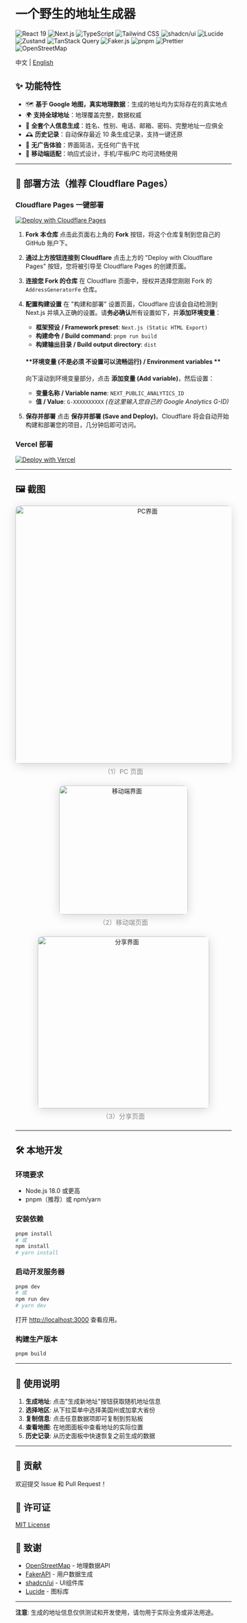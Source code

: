 # 一个野生的地址生成器

<p align="left">
  <img src="https://img.shields.io/badge/React-19-282C34?logo=react&logoColor=61DAFB" alt="React 19" />
  <img src="https://img.shields.io/badge/Next.js-15-000?logo=next.js&logoColor=white" alt="Next.js" />
  <img src="https://img.shields.io/badge/TypeScript-5.x-3178C6?logo=typescript&logoColor=white" alt="TypeScript" />
  <img src="https://img.shields.io/badge/Tailwind_CSS-3-06B6D4?logo=tailwind-css&logoColor=white" alt="Tailwind CSS" />
  <img src="https://img.shields.io/badge/shadcn/ui-black?style=flat&logo=vercel&logoColor=white" alt="shadcn/ui" />
  <img src="https://img.shields.io/badge/Lucide_React-yellow?logo=lucide&logoColor=black" alt="Lucide" />
  <img src="https://img.shields.io/badge/Zustand-5-000?logo=react&logoColor=white" alt="Zustand" />
  <img src="https://img.shields.io/badge/TanStack_Query-v5-FF4154?logo=tanstack&logoColor=white" alt="TanStack Query" />
  <img src="https://img.shields.io/badge/Faker.js-v9-FF5722?logo=javascript&logoColor=white" alt="Faker.js" />
  <img src="https://img.shields.io/badge/pnpm-orange?logo=pnpm&logoColor=white" alt="pnpm" />
  <img src="https://img.shields.io/badge/Prettier-code_style-F7B93E?logo=prettier&logoColor=black" alt="Prettier" />
  <img src="https://img.shields.io/badge/OpenStreetMap-7EBC6F?logo=openstreetmap&logoColor=white" alt="OpenStreetMap" />
</p>

中文 | [English](https://github.com/YeShengDe/AddressGeneratorFe/blob/main/docs/README_en.md)

## ✨ 功能特性

- 🗺️ **基于 Google 地图，真实地理数据**：生成的地址均为实际存在的真实地点
- 🌍 **支持全球地址**：地理覆盖完整，数据权威
- 👤 **全套个人信息生成**：姓名、性别、电话、邮箱、密码、完整地址一应俱全
- 🕰️ **历史记录**：自动保存最近 10 条生成记录，支持一键还原
- 🚫 **无广告体验**：界面简洁，无任何广告干扰
- 📱 **移动端适配**：响应式设计，手机/平板/PC 均可流畅使用

---

## 🚀 部署方法（推荐 Cloudflare Pages）

### Cloudflare Pages 一键部署

[![Deploy with Cloudflare Pages](https://deploy.workers.cloudflare.com/button)](https://deploy.workers.cloudflare.com/?url=https://github.com/YeShengDe/AddressGeneratorFe)

1.  **Fork 本仓库**
    点击此页面右上角的 **Fork** 按钮，将这个仓库复制到您自己的 GitHub 账户下。

2.  **通过上方按钮连接到 Cloudflare**
    点击上方的 "Deploy with Cloudflare Pages" 按钮，您将被引导至 Cloudflare Pages 的创建页面。

3.  **连接您 Fork 的仓库**
    在 Cloudflare 页面中，授权并选择您刚刚 Fork 的 `AddressGeneratorFe` 仓库。

4.  **配置构建设置**
    在 "构建和部署" 设置页面，Cloudflare 应该会自动检测到 Next.js 并填入正确的设置。请**务必确认**所有设置如下，并**添加环境变量**：
    - **框架预设 / Framework preset**: `Next.js (Static HTML Export)`
    - **构建命令 / Build command**: `pnpm run build`
    - **构建输出目录 / Build output directory**: `dist`

    #### **环境变量 (不是必须 不设置可以流畅运行) / Environment variables **

    向下滚动到环境变量部分，点击 **添加变量 (Add variable)**，然后设置：
    - **变量名称 / Variable name**: `NEXT_PUBLIC_ANALYTICS_ID`
    - **值 / Value**: `G-XXXXXXXXXX` _(在这里输入您自己的 Google Analytics G-ID)_

5.  **保存并部署**
    点击 **保存并部署 (Save and Deploy)**。Cloudflare 将会自动开始构建和部署您的项目，几分钟后即可访问。

### Vercel 部署

[![Deploy with Vercel](https://vercel.com/button)](https://vercel.com/new/clone?repository-url=https://github.com/YeShengDe/AddressGeneratorFe)

---

## 🖼️ 截图

<div align="center" style="margin-bottom: 1.5em;">
  <img src="docs/pc.png" alt="PC界面" width="600" style="box-shadow:0 4px 24px rgba(0,0,0,0.15);border-radius:10px;" />
  <div style="margin: 0.5em 0 1.5em 0; color: #888; font-size: 15px;">（1）PC 页面</div>
</div>
<div align="center" style="margin-bottom: 1.5em;">
  <img src="docs/phone.png" alt="移动端界面" width="300" style="box-shadow:0 4px 24px rgba(0,0,0,0.15);border-radius:10px;" />
  <div style="margin: 0.5em 0 1.5em 0; color: #888; font-size: 15px;">（2）移动端页面</div>
</div>
<div align="center" style="margin-bottom: 1.5em;">
  <img src="docs/share.png" alt="分享界面" width="400" style="box-shadow:0 4px 24px rgba(0,0,0,0.15);border-radius:10px;" />
  <div style="margin: 0.5em 0 1.5em 0; color: #888; font-size: 15px;">（3）分享页面</div>
</div>

---

## 🛠️ 本地开发

### 环境要求

- Node.js 18.0 或更高
- pnpm（推荐）或 npm/yarn

### 安装依赖

```bash
pnpm install
# 或
npm install
# yarn install
```

### 启动开发服务器

```bash
pnpm dev
# 或
npm run dev
# yarn dev
```

打开 [http://localhost:3000](http://localhost:3000) 查看应用。

### 构建生产版本

```bash
pnpm build
```

---

## 🎯 使用说明

1. **生成地址**: 点击"生成新地址"按钮获取随机地址信息
2. **选择地区**: 从下拉菜单中选择美国州或加拿大省份
3. **复制信息**: 点击任意数据项即可复制到剪贴板
4. **查看地图**: 在地图面板中查看地址的实际位置
5. **历史记录**: 从历史面板中快速恢复之前生成的数据

---

## 🤝 贡献

欢迎提交 Issue 和 Pull Request！

## 📄 许可证

[MIT License](LICENSE)

## 🙏 致谢

- [OpenStreetMap](https://www.openstreetmap.org/) - 地理数据API
- [FakerAPI](https://fakerapi.it/) - 用户数据生成
- [shadcn/ui](https://ui.shadcn.com/) - UI组件库
- [Lucide](https://lucide.dev/) - 图标库

---

**注意**: 生成的地址信息仅供测试和开发使用，请勿用于实际业务或非法用途。
